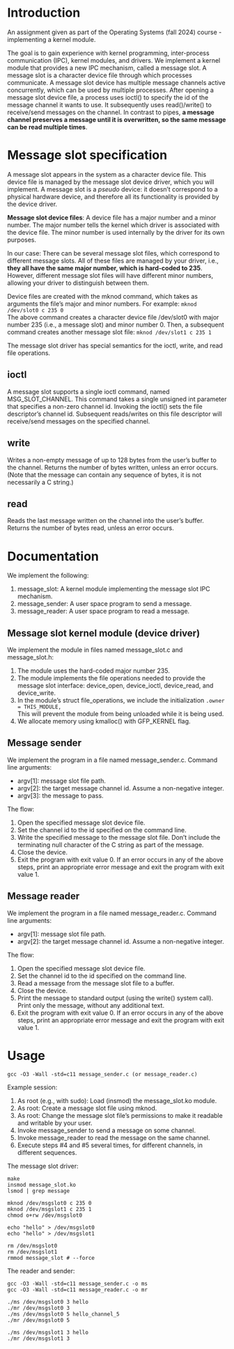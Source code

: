 # Introduction
An assignment given as part of the Operating Systems (fall 2024) course - implementing a kernel module.

The goal is to gain experience with kernel programming, inter-process communication (IPC), kernel
modules, and drivers. We implement a kernel module that provides a new IPC mechanism,
called a message slot. A message slot is a character device file through which processes communicate.
A message slot device has multiple message channels active concurrently, which can be used by
multiple processes. After opening a message slot device file, a process uses ioctl() to specify the
id of the message channel it wants to use. It subsequently uses read()/write() to receive/send
messages on the channel. In contrast to pipes, **a message channel preserves a message until it
is overwritten, so the same message can be read multiple times**.

# Message slot specification
A message slot appears in the system as a character device file. This device file is managed by the
message slot device driver, which you will implement. A message slot is a *pseudo* device: it doesn’t
correspond to a physical hardware device, and therefore all its functionality is provided by the
device driver.

**Message slot device files**: A device file has a major number and a minor number. The major
number tells the kernel which driver is associated with the device file. The minor number is used
internally by the driver for its own purposes.

In our case: There can be several message slot files, which correspond to different message slots.
All of these files are managed by your driver, i.e., **they all have the same major number, which
is hard-coded to 235**. However, different message slot files will have different minor numbers,
allowing your driver to distinguish between them.

Device files are created with the mknod command, which takes as arguments the file’s major and
minor numbers. For example:
```mknod /dev/slot0 c 235 0```\
The above command creates a character device file /dev/slot0 with major number 235 (i.e., a
message slot) and minor number 0. Then, a subsequent command creates another message slot file:
```mknod /dev/slot1 c 235 1```

The message slot driver has special semantics for the ioctl, write, and read file operations.

## ioctl
A message slot supports a single ioctl command, named MSG_SLOT_CHANNEL. This command takes
a single unsigned int parameter that specifies a non-zero channel id. Invoking the ioctl() sets
the file descriptor’s channel id. Subsequent reads/writes on this file descriptor will receive/send
messages on the specified channel.

## write
Writes a non-empty message of up to 128 bytes from the user’s buffer to the channel. Returns the
number of bytes written, unless an error occurs. (Note that the message can contain any sequence
of bytes, it is not necessarily a C string.) 

## read
Reads the last message written on the channel into the user’s buffer. Returns the number of bytes
read, unless an error occurs.

# Documentation
We implement the following:
1. message_slot: A kernel module implementing the message slot IPC mechanism.
2. message_sender: A user space program to send a message.
3. message_reader: A user space program to read a message.

## Message slot kernel module (device driver)
We implement the module in files named message_slot.c and message_slot.h:
1. The module uses the hard-coded major number 235.
2. The module implements the file operations needed to provide the message slot interface:
device_open, device_ioctl, device_read, and device_write.
3. In the module’s struct file_operations, we include the initialization
```.owner = THIS_MODULE,```\
This will prevent the module from being unloaded while it is being used.
4. We allocate memory using kmalloc() with GFP_KERNEL flag.

## Message sender
We implement the program in a file named message_sender.c.
Command line arguments:
- argv[1]: message slot file path.
- argv[2]: the target message channel id. Assume a non-negative integer.
- argv[3]: the message to pass.

The flow:
1. Open the specified message slot device file.
2. Set the channel id to the id specified on the command line.
3. Write the specified message to the message slot file. Don’t include the terminating null character
of the C string as part of the message.
4. Close the device.
5. Exit the program with exit value 0.
If an error occurs in any of the above steps, print an appropriate error message and exit the program with exit value 1.

## Message reader
We implement the program in a file named message_reader.c.
Command line arguments:
- argv[1]: message slot file path.
- argv[2]: the target message channel id. Assume a non-negative integer.

The flow:
1. Open the specified message slot device file.
2. Set the channel id to the id specified on the command line.
3. Read a message from the message slot file to a buffer.
4. Close the device.
5. Print the message to standard output (using the write() system call). Print only the message,
without any additional text.
6. Exit the program with exit value 0.
If an error occurs in any of the above steps, print an appropriate error message and exit the program with exit value 1.

# Usage
```
gcc -O3 -Wall -std=c11 message_sender.c (or message_reader.c)
```
Example session:
1. As root (e.g., with sudo): Load (insmod) the message_slot.ko module.
2. As root: Create a message slot file using mknod.
3. As root: Change the message slot file’s permissions to make it readable and writable by your user.
4. Invoke message_sender to send a message on some channel.
5. Invoke message_reader to read the message on the same channel.
6. Execute steps #4 and #5 several times, for different channels, in different sequences.

The message slot driver:
```
make
insmod message_slot.ko
lsmod | grep message

mknod /dev/msgslot0 c 235 0
mknod /dev/msgslot1 c 235 1
chmod o+rw /dev/msgslot0

echo "hello" > /dev/msgslot0
echo "hello" > /dev/msgslot1

rm /dev/msgslot0
rm /dev/msgslot1
rmmod message_slot # --force
```

The reader and sender:
```
gcc -O3 -Wall -std=c11 message_sender.c -o ms
gcc -O3 -Wall -std=c11 message_reader.c -o mr

./ms /dev/msgslot0 3 hello
./mr /dev/msgslot0 3
./ms /dev/msgslot0 5 hello_channel_5
./mr /dev/msgslot0 5

./ms /dev/msgslot1 3 hello
./mr /dev/msgslot1 3
```